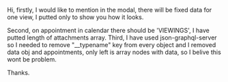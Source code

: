 Hi, firstly, I would like to mention in the modal, there will be fixed data for one view, I putted only to show you how it looks.

Second, on appointment in calendar there should be 'VIEWINGS', I have putted length of attachments array.
Third, I have used json-graphql-server so I needed to remove "__typename" key from every object and I removed data obj and appointments, only left is array nodes with data, so I belive this wont be problem.

Thanks.
